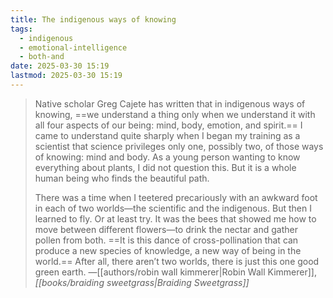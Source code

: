```yaml
---
title: The indigenous ways of knowing
tags:
  - indigenous
  - emotional-intelligence
  - both-and
date: 2025-03-30 15:19
lastmod: 2025-03-30 15:19
---
```

> Native scholar Greg Cajete has written that in indigenous ways of knowing, ==we understand a thing only when we understand it with all four aspects of our being: mind, body, emotion, and spirit.== I came to understand quite sharply when I began my training as a scientist that science privileges only one, possibly two, of those ways of knowing: mind and body. As a young person wanting to know everything about plants, I did not question this. But it is a whole human being who finds the beautiful path.
> 
> There was a time when I teetered precariously with an awkward foot in each of two worlds—the scientific and the indigenous. But then I learned to fly. Or at least try. It was the bees that showed me how to move between different flowers—to drink the nectar and gather pollen from both. ==It is this dance of cross-pollination that can produce a new species of knowledge, a new way of being in the world.== After all, there aren’t two worlds, there is just this one good green earth. —[[authors/robin wall kimmerer|Robin Wall Kimmerer]], *[[books/braiding sweetgrass|Braiding Sweetgrass]]*

